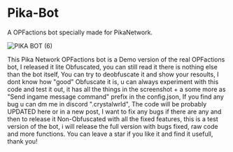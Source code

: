 # Pika-Bot
A OPFactions bot specially made for PikaNetwork.

![PIKA BOT (6)](https://github.com/user-attachments/assets/1edad157-5186-4bbb-9bfe-ac9a06ff42e4)

This Pika Network OPFactions bot is a Demo version of the real OPFactions bot, I released it lite Obfuscated, you can still read it there is nothing else than the bot itself, You can try to deobfuscate it and show your resoults, I dont know how "good" Obfuscate it is, u can always experiment with this code and test it out, it has all the things in the screenshot + a some more as "Send ingame message command" prefix in the config.json, If you find any bug u can dm me in discord ".crystalwrld", The code will be probably UPDATED here or in a new post, I want to fix any bugs if there are any and then to release it Non-Obfuscated with all the fixed features, this is a test version of the bot, i will release the full version with bugs fixed, raw code and more functions. You can leave a star if you like it and find it usefull, thank you!
